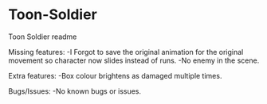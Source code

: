 # Toon-Soldier
Toon Soldier readme

Missing features:
-I Forgot to save the original animation for the original movement so character now slides instead of runs.
-No enemy in the scene.

Extra features:
-Box colour brightens as damaged multiple times.

Bugs/Issues:
-No known bugs or issues.
